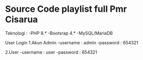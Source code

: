 # Source Code playlist full Pmr Cisarua 
Teknologi :
-PHP 8.*
-Bootsrap 4.*
-MySQL/MariaDB

User Login
1.Akun Admin
-username : admin 
-password : 654321

2.User
-username : user
-password : 654321
